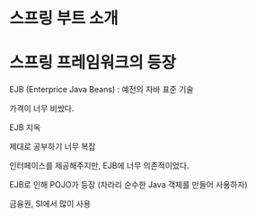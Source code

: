 # 스프링 부트 소개

# 스프링 프레임워크의 등장

EJB (Enterprice Java Beans) : 예전의 자바 표준 기술

가격이 너무 비쌌다.

EJB 지옥

제대로 공부하기 너무 복잡

인터페이스를 제공해주지만, EJB에 너무 의존적이었다.

EJB로 인해 POJO가 등장 (차라리 순수한 Java 객체를 만들어 사용하자)

금융권, SI에서 많이 사용
